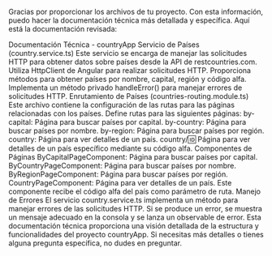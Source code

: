 
Gracias por proporcionar los archivos de tu proyecto. Con esta información, puedo hacer la documentación técnica más detallada y específica. Aquí está la documentación revisada:

Documentación Técnica - countryApp
Servicio de Países (country.service.ts)
Este servicio se encarga de manejar las solicitudes HTTP para obtener datos sobre países desde la API de restcountries.com.
Utiliza HttpClient de Angular para realizar solicitudes HTTP.
Proporciona métodos para obtener países por nombre, capital, región y código alfa.
Implementa un método privado handleError() para manejar errores de solicitudes HTTP.
Enrutamiento de Países (countries-routing.module.ts)
Este archivo contiene la configuración de las rutas para las páginas relacionadas con los países.
Define rutas para las siguientes páginas:
by-capital: Página para buscar países por capital.
by-country: Página para buscar países por nombre.
by-region: Página para buscar países por región.
country: Página para ver detalles de un país.
country/:id: Página para ver detalles de un país específico mediante su código alfa.
Componentes de Páginas
ByCapitalPageComponent: Página para buscar países por capital.
ByCountryPageComponent: Página para buscar países por nombre.
ByRegionPageComponent: Página para buscar países por región.
CountryPageComponent: Página para ver detalles de un país.
Este componente recibe el código alfa del país como parámetro de ruta.
Manejo de Errores
El servicio country.service.ts implementa un método para manejar errores de las solicitudes HTTP.
Si se produce un error, se muestra un mensaje adecuado en la consola y se lanza un observable de error.
Esta documentación técnica proporciona una visión detallada de la estructura y funcionalidades del proyecto countryApp. Si necesitas más detalles o tienes alguna pregunta específica, no dudes en preguntar.
